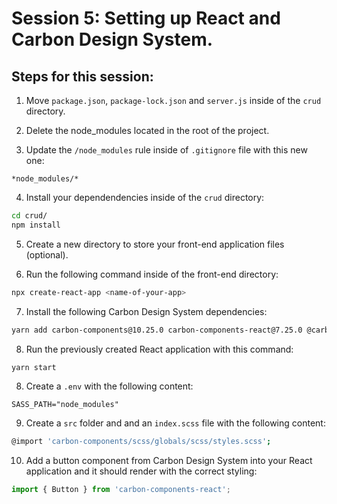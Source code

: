 # Session 5: Setting up React and Carbon Design System.

## Steps for this session:

1. Move `package.json`, `package-lock.json` and `server.js` inside of the `crud` directory.

2. Delete the node_modules located in the root of the project.

3. Update the `/node_modules` rule inside of `.gitignore` file with this new one:
```
*node_modules/*
```

4. Install your dependendencies inside of the `crud` directory:
```bash
cd crud/
npm install
```

5. Create a new directory to store your front-end application files (optional).

6. Run the following command inside of the front-end directory:
```bash
npx create-react-app <name-of-your-app>
```

7. Install the following Carbon Design System dependencies:
```bash
yarn add carbon-components@10.25.0 carbon-components-react@7.25.0 @carbon/icons-react@10.22.0 carbon-icons@7.0.7 sass@1.29.0
```

8. Run the previously created React application with this command:
```bash
yarn start
```

8. Create a `.env` with the following content:
```
SASS_PATH="node_modules"
```

9. Create a `src` folder and and an `index.scss` file with the following content:

```bash
@import 'carbon-components/scss/globals/scss/styles.scss';
```

10. Add a button component from Carbon Design System into your React application and it should render with the correct styling:

```jsx
import { Button } from 'carbon-components-react';
```
